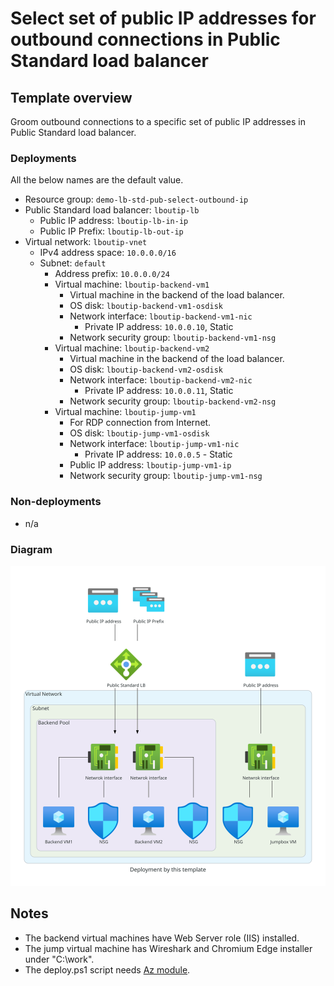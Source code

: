 # Select set of public IP addresses for outbound connections in Public Standard load balancer

## Template overview

Groom outbound connections to a specific set of public IP addresses in Public Standard load balancer.

### Deployments

All the below names are the default value.

- Resource group: `demo-lb-std-pub-select-outbound-ip`
- Public Standard load balancer: `lboutip-lb`
    - Public IP address: `lboutip-lb-in-ip`
    - Public IP Prefix: `lboutip-lb-out-ip`
- Virtual network: `lboutip-vnet`
    - IPv4 address space: `10.0.0.0/16`
    - Subnet: `default`
        - Address prefix: `10.0.0.0/24`
        - Virtual machine: `lboutip-backend-vm1`
            - Virtual machine in the backend of the load balancer.
            - OS disk: `lboutip-backend-vm1-osdisk`
            - Network interface: `lboutip-backend-vm1-nic`
                - Private IP address: `10.0.0.10`, Static
            - Network security group: `lboutip-backend-vm1-nsg`
        - Virtual machine: `lboutip-backend-vm2`
            - Virtual machine in the backend of the load balancer.
            - OS disk: `lboutip-backend-vm2-osdisk`
            - Network interface: `lboutip-backend-vm2-nic`
                - Private IP address: `10.0.0.11`, Static
            - Network security group: `lboutip-backend-vm2-nsg`
        - Virtual machine: `lboutip-jump-vm1`
            - For RDP connection from Internet.
            - OS disk: `lboutip-jump-vm1-osdisk`
            - Network interface: `lboutip-jump-vm1-nic`
                - Private IP address: `10.0.0.5` - Static
            - Public IP address: `lboutip-jump-vm1-ip`
            - Network security group: `lboutip-jump-vm1-nsg`

### Non-deployments

- n/a

### Diagram

![Deployment by this template](./deployment.svg)

## Notes

- The backend virtual machines have Web Server role (IIS) installed.
- The jump virtual machine has Wireshark and Chromium Edge installer under "C:\\work".
- The deploy.ps1 script needs [Az module](https://www.powershellgallery.com/packages/Az/).
